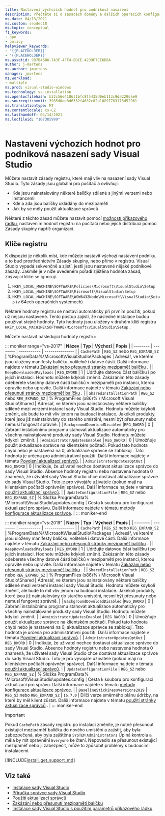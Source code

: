 ```yaml
---
title: Nastavení výchozích hodnot pro podniková nasazení
description: Přečtěte si o zásadách domény a dalších operacích konfigurace pro podniková nasazení sady Visual Studio.
ms.date: 04/13/2021
ms.custom: seodec18
ms.topic: conceptual
f1_keywords:
- gpo
- policy
helpviewer_keywords:
- '{{PLACEHOLDER}}'
- '{{PLACEHOLDER}}'
ms.assetid: 9B7B4608-7A3F-4FF4-BDCE-42D9F7CE6DBA
author: j-martens
ms.author: jmartens
manager: jmartens
ms.workload:
- multiple
ms.prod: visual-studio-windows
ms.technology: vs-installation
ms.openlocfilehash: b32c56e418631bfc8f5435d0eb113c9da2296ae9
ms.sourcegitcommit: 3985d0ae8d6332f4682c82a10897763173d52961
ms.translationtype: MT
ms.contentlocale: cs-CZ
ms.lasthandoff: 04/14/2021
ms.locfileid: "107385999"
---
```

# <a name="set-defaults-for-enterprise-deployments-of-visual-studio"></a>Nastavení výchozích hodnot pro podniková nasazení sady Visual Studio

Můžete nastavit zásady registru, které mají vliv na nasazení sady Visual Studio. Tyto zásady jsou globální pro počítač a ovlivňují:

- Kde jsou nainstalovány některé balíčky sdílené s jinými verzemi nebo instancemi
- Kde a zda jsou balíčky ukládány do mezipaměti
- Jak by se měly použít aktualizace správců

Některé z těchto zásad můžete nastavit pomocí [možností příkazového řádku](use-command-line-parameters-to-install-visual-studio.md), nastavením hodnot registru na počítači nebo jejich distribucí pomocí Zásady skupiny napříč organizací.

## <a name="registry-keys"></a>Klíče registru

K dispozici je několik míst, kde můžete nastavit výchozí nastavení podniku, a to buď prostřednictvím Zásady skupiny, nebo přímo v registru. Visual Studio vypadá sekvenčně a zjistí, jestli jsou nastavené nějaké podnikové zásady. Jakmile je v níže uvedeném pořadí zjištěna hodnota zásad, zbývající klíče se ignorují.

1. `HKEY_LOCAL_MACHINE\SOFTWARE\Policies\Microsoft\VisualStudio\Setup`
2. `HKEY_LOCAL_MACHINE\SOFTWARE\Microsoft\VisualStudio\Setup`
3. `HKEY_LOCAL_MACHINE\SOFTWARE\WOW6432Node\Microsoft\VisualStudio\Setup` (v 64ech operačních systémech)

Některé hodnoty registru se nastaví automaticky při prvním použití, pokud už nejsou nastavené. Tento postup zajistí, že následné instalace budou používat stejné hodnoty. Tyto hodnoty jsou uloženy v druhém klíči registru `HKEY_LOCAL_MACHINE\SOFTWARE\Microsoft\VisualStudio\Setup` .

Můžete nastavit následující hodnoty registru:

::: moniker range="vs-2017"
| **Název** | **Typ** | **Výchozí** | **Popis** |
| -------- | -------- | ----------- | --------------- |
| `CachePath` | `REG_SZ` nebo `REG_EXPAND_SZ` | %ProgramData%\Microsoft\VisualStudio\Packages | Adresář, ve kterém jsou uloženy manifesty balíčku, volitelně i datové části. Další informace najdete v tématu [Zakázání nebo přesunutí stránky mezipaměť balíčku](disable-or-move-the-package-cache.md) . |
| `KeepDownloadedPayloads` | `REG_DWORD` | 1 | Udržujte datovou část balíčku i po jejich instalaci. Hodnotu můžete kdykoli změnit. Zakázáním této zásady odeberete všechny datové části balíčků v mezipaměti pro instanci, kterou opravíte nebo upravíte. Další informace najdete v tématu [Zakázání nebo přesunutí stránky mezipaměť balíčku](disable-or-move-the-package-cache.md) . |
| `SharedInstallationPath` | `REG_SZ` nebo `REG_EXPAND_SZ` | % ProgramFiles (x86)% \ Microsoft Visual Studio\Shared | Adresář, ve kterém jsou nainstalovány některé balíčky sdílené mezi verzemi instancí sady Visual Studio. Hodnotu můžete kdykoli změnit, ale bude to mít vliv jenom na budoucí instalace. Jakékoli produkty, které jsou již nainstalovány do starého umístění, nesmí být přesunuty nebo nemusí fungovat správně. |
| `BackgroundDownloadDisabled` |`REG_DWORD` | 0 | Zabrání instalačnímu programu stahovat aktualizace automaticky pro všechny nainstalované produkty sady Visual Studio. Hodnotu můžete kdykoli změnit. |
| `AdministratorUpdatesEnabled` | `REG_DWORD` | 0 | Umožňuje použít aktualizace správce na klientském počítači. Pokud tato hodnota chybí nebo je nastavená na 0, aktualizace správce se zablokují. Tato hodnota je určena pro administrativní použití. Další informace najdete v tématu [Povolení aktualizací správců](enabling-administrator-updates.md). | 
| `AdministratorUpdatesOptOut` | `REG_DWORD` | 0 | Indikuje, že uživatel nechce dostávat aktualizace správce do sady Visual Studio. Absence hodnoty registru nebo nastavená hodnota 0 znamená, že uživatel sady Visual Studio chce dostávat aktualizace správce do sady Visual Studio. Toto je pro vývojáře uživatele (pokud mají na klientském počítači oprávnění správce). Další informace najdete v tématu [použití aktualizací správců](../install/applying-administrator-updates.md#understanding-configuration-options). | 
| `UpdateConfigurationFile` | `REG_SZ` nebo `REG_EXPAND_SZ` | % Složka ProgramData% \Microsoft\VisualStudio\updates.config | Cesta k souboru pro konfiguraci aktualizací pro správu. Další informace najdete v tématu [metody konfigurace aktualizace správce](../install/applying-administrator-updates.md#methods-for-configuring-an-administrator-update). | 
::: moniker-end

::: moniker range="vs-2019"
| **Název** | **Typ** | **Výchozí** | **Popis** |
| -------- | -------- | ----------- | --------------- |
| `CachePath` | `REG_SZ` nebo `REG_EXPAND_SZ` | %ProgramData%\Microsoft\VisualStudio\Packages | Adresář, ve kterém jsou uloženy manifesty balíčku, volitelně i datové části. Další informace najdete v tématu [Zakázání nebo přesunutí stránky mezipaměť balíčku](disable-or-move-the-package-cache.md) . |
| `KeepDownloadedPayloads` | `REG_DWORD` | 1 | Udržujte datovou část balíčku i po jejich instalaci. Hodnotu můžete kdykoli změnit. Zakázáním této zásady odeberete všechny datové části balíčků v mezipaměti pro instanci, kterou opravíte nebo upravíte. Další informace najdete v tématu [Zakázání nebo přesunutí stránky mezipaměť balíčku](disable-or-move-the-package-cache.md) . |
| `SharedInstallationPath` | `REG_SZ` nebo `REG_EXPAND_SZ` | % ProgramFiles (x86)% \ Microsoft Visual Studio\Shared | Adresář, ve kterém jsou nainstalovány některé balíčky sdílené mezi verzemi instancí sady Visual Studio. Hodnotu můžete kdykoli změnit, ale bude to mít vliv jenom na budoucí instalace. Jakékoli produkty, které jsou již nainstalovány do starého umístění, nesmí být přesunuty nebo nemusí fungovat správně. |
| `BackgroundDownloadDisabled` |`REG_DWORD` | 0 | Zabrání instalačnímu programu stahovat aktualizace automaticky pro všechny nainstalované produkty sady Visual Studio. Hodnotu můžete kdykoli změnit. |
| `AdministratorUpdatesEnabled` | `REG_DWORD` | 0 | Umožňuje použít aktualizace správce na klientském počítači. Pokud tato hodnota chybí nebo je nastavená na 0, aktualizace správce se zablokují. Tato hodnota je určena pro administrativní použití. Další informace najdete v tématu [Povolení aktualizací správců](enabling-administrator-updates.md). | 
| `AdministratorUpdatesOptOut` | `REG_DWORD` | 0 | Indikuje, že uživatel nechce dostávat aktualizace správce do sady Visual Studio. Absence hodnoty registru nebo nastavená hodnota 0 znamená, že uživatel sady Visual Studio chce dostávat aktualizace správce do sady Visual Studio. Toto je pro vývojáře uživatele (pokud mají na klientském počítači oprávnění správce). Další informace najdete v tématu [použití aktualizací správců](../install/applying-administrator-updates.md#understanding-configuration-options). | 
| `UpdateConfigurationFile` | `REG_SZ` nebo `REG_EXPAND_SZ` | % Složka ProgramData% \Microsoft\VisualStudio\updates.config | Cesta k souboru pro konfiguraci aktualizací pro správu. Další informace najdete v tématu [metody konfigurace aktualizace správce](../install/applying-administrator-updates.md#methods-for-configuring-an-administrator-update). | 
| `BaselineStickinessVersions2019` | `REG_SZ` nebo `REG_EXPAND_SZ` | `16.7.0` | Dílčí verze směrného plánu údržby, na které by měl klient zůstat. Další informace najdete v tématu [použití stránky aktualizace správců](../install/applying-administrator-updates.md#understanding-configuration-options) . | 
::: moniker-end

> [!IMPORTANT]
> Pokud `CachePath` zásady registru po instalaci změníte, je nutné přesunout existující mezipaměť balíčku do nového umístění a zajistit, aby byla zabezpečená, aby byla zajištěna `SYSTEM` `Administrators` Úplná kontrola a měla by mít oprávnění `Everyone` ke čtení.
> Nepovedlo se přesunout existující mezipaměť nebo ji zabezpečit, může to způsobit problémy s budoucími instalacemi.

[!INCLUDE[install_get_support_md](includes/install_get_support_md.md)]

## <a name="see-also"></a>Viz také

- [Instalace sady Visual Studio](install-visual-studio.md)
- [Příručka správce sady Visual Studio](visual-studio-administrator-guide.md)
- [Použití aktualizací správců](applying-administrator-updates.md)
- [Zakázání nebo přesunutí mezipaměti balíčku](disable-or-move-the-package-cache.md)
- [Instalace sady Visual Studio s použitím parametrů příkazového řádku](use-command-line-parameters-to-install-visual-studio.md)
